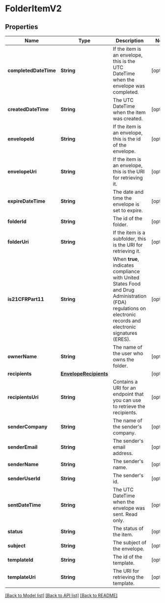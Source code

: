 # FolderItemV2

## Properties
Name | Type | Description | Notes
------------ | ------------- | ------------- | -------------
**completedDateTime** | **String** | If the item is an envelope, this is the UTC DateTime when the envelope was completed. | [optional] 
**createdDateTime** | **String** | The UTC DateTime when the item was created. | [optional] 
**envelopeId** | **String** | If the item is an envelope, this is the id of the envelope. | [optional] 
**envelopeUri** | **String** | If the item is an envelope, this is the URI for retrieving it. | [optional] 
**expireDateTime** | **String** | The date and time the envelope is set to expire. | [optional] 
**folderId** | **String** | The id of the folder. | [optional] 
**folderUri** | **String** | If the item is a subfolder, this is the URI for retrieving it. | [optional] 
**is21CFRPart11** | **String** | When **true**, indicates compliance with United States Food and Drug Administration (FDA) regulations on electronic records and electronic signatures (ERES). | [optional] 
**ownerName** | **String** | The name of the user who owns the folder. | [optional] 
**recipients** | [**EnvelopeRecipients**](EnvelopeRecipients.md) |  | [optional] 
**recipientsUri** | **String** | Contains a URI for an endpoint that you can use to retrieve the recipients. | [optional] 
**senderCompany** | **String** | The name of the sender&#39;s company. | [optional] 
**senderEmail** | **String** | The sender&#39;s email address. | [optional] 
**senderName** | **String** | The sender&#39;s name. | [optional] 
**senderUserId** | **String** | The sender&#39;s id. | [optional] 
**sentDateTime** | **String** | The UTC DateTime when the envelope was sent. Read only. | [optional] 
**status** | **String** | The status of the item. | [optional] 
**subject** | **String** | The subject of the envelope. | [optional] 
**templateId** | **String** | The id of the template. | [optional] 
**templateUri** | **String** | The URI for retrieving the template. | [optional] 

[[Back to Model list]](../README.md#documentation-for-models) [[Back to API list]](../README.md#documentation-for-api-endpoints) [[Back to README]](../README.md)



